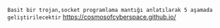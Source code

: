 
`Basit bir trojan,socket programlama mantığı anlatılarak 5 aşamada geliştirilecektir`
https://cosmosofcyberspace.github.io/
